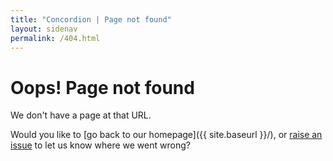 ```yaml
---
title: "Concordion | Page not found"
layout: sidenav
permalink: /404.html
---
```


# Oops! Page not found

We don't have a page at that URL. 

Would you like to [go back to our homepage]({{ site.baseurl }}/), or [raise an issue](https://github.com/concordion/concordion-website-2.0/issues/new) to let us know where we went wrong?